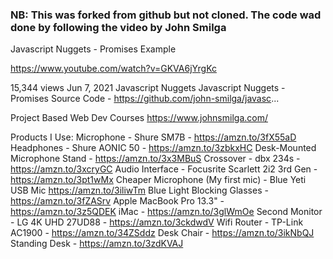 
### NB: This was forked from github but not cloned. The code wad done by following the video by John Smilga

Javascript Nuggets - Promises Example

https://www.youtube.com/watch?v=GKVA6jYrgKc


15,344 views  Jun 7, 2021  Javascript Nuggets
Javascript Nuggets -  Promises
Source Code - https://github.com/john-smilga/javasc...


Project Based Web Dev Courses
https://www.johnsmilga.com/

Products I Use:
Microphone - Shure SM7B - https://amzn.to/3fX55aD
Headphones - Shure AONIC 50  -  https://amzn.to/3zbkxHC 
Desk-Mounted Microphone Stand - https://amzn.to/3x3MBuS 
Crossover - dbx 234s -  https://amzn.to/3xcryGC
Audio Interface - Focusrite Scarlett 2i2 3rd Gen - https://amzn.to/3pt1wMx 
Cheaper Microphone (My first mic) - Blue Yeti USB Mic  https://amzn.to/3iliwTm
Blue Light Blocking Glasses - https://amzn.to/3fZASrv
Apple MacBook Pro 13.3" - https://amzn.to/3z5QDEK 
iMac - https://amzn.to/3glWmOe
Second Monitor - LG 4K UHD 27UD88 - https://amzn.to/3ckdwdV 
Wifi Router - TP-Link AC1900 - https://amzn.to/34ZSddz
Desk Chair - https://amzn.to/3ikNbQJ 
Standing Desk - https://amzn.to/3zdKVAJ



